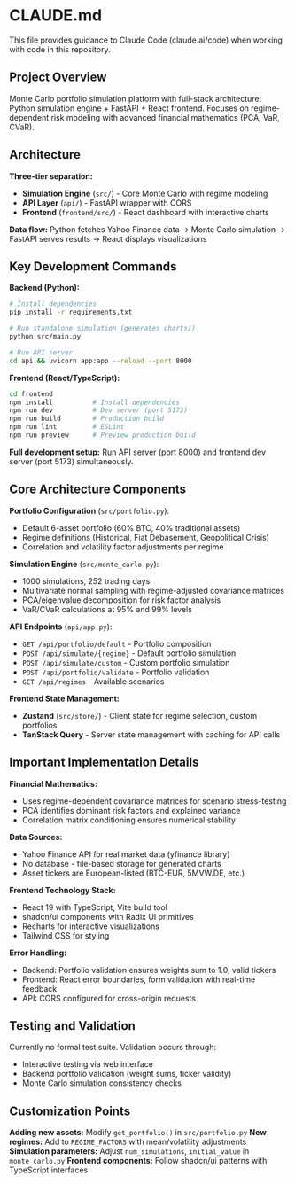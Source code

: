 # CLAUDE.md

This file provides guidance to Claude Code (claude.ai/code) when working with code in this repository.

## Project Overview

Monte Carlo portfolio simulation platform with full-stack architecture: Python simulation engine + FastAPI + React frontend. Focuses on regime-dependent risk modeling with advanced financial mathematics (PCA, VaR, CVaR).

## Architecture

**Three-tier separation:**
- **Simulation Engine** (`src/`) - Core Monte Carlo with regime modeling
- **API Layer** (`api/`) - FastAPI wrapper with CORS
- **Frontend** (`frontend/src/`) - React dashboard with interactive charts

**Data flow:** Python fetches Yahoo Finance data → Monte Carlo simulation → FastAPI serves results → React displays visualizations

## Key Development Commands

**Backend (Python):**
```bash
# Install dependencies
pip install -r requirements.txt

# Run standalone simulation (generates charts/)
python src/main.py

# Run API server
cd api && uvicorn app:app --reload --port 8000
```

**Frontend (React/TypeScript):**
```bash
cd frontend
npm install          # Install dependencies
npm run dev          # Dev server (port 5173)
npm run build        # Production build
npm run lint         # ESLint
npm run preview      # Preview production build
```

**Full development setup:** Run API server (port 8000) and frontend dev server (port 5173) simultaneously.

## Core Architecture Components

**Portfolio Configuration** (`src/portfolio.py`):
- Default 6-asset portfolio (60% BTC, 40% traditional assets)
- Regime definitions (Historical, Fiat Debasement, Geopolitical Crisis)
- Correlation and volatility factor adjustments per regime

**Simulation Engine** (`src/monte_carlo.py`):
- 1000 simulations, 252 trading days
- Multivariate normal sampling with regime-adjusted covariance matrices
- PCA/eigenvalue decomposition for risk factor analysis
- VaR/CVaR calculations at 95% and 99% levels

**API Endpoints** (`api/app.py`):
- `GET /api/portfolio/default` - Portfolio composition
- `POST /api/simulate/{regime}` - Default portfolio simulation
- `POST /api/simulate/custom` - Custom portfolio simulation
- `POST /api/portfolio/validate` - Portfolio validation
- `GET /api/regimes` - Available scenarios

**Frontend State Management:**
- **Zustand** (`src/store/`) - Client state for regime selection, custom portfolios
- **TanStack Query** - Server state management with caching for API calls

## Important Implementation Details

**Financial Mathematics:**
- Uses regime-dependent covariance matrices for scenario stress-testing
- PCA identifies dominant risk factors and explained variance
- Correlation matrix conditioning ensures numerical stability

**Data Sources:**
- Yahoo Finance API for real market data (yfinance library)
- No database - file-based storage for generated charts
- Asset tickers are European-listed (BTC-EUR, 5MVW.DE, etc.)

**Frontend Technology Stack:**
- React 19 with TypeScript, Vite build tool
- shadcn/ui components with Radix UI primitives
- Recharts for interactive visualizations
- Tailwind CSS for styling

**Error Handling:**
- Backend: Portfolio validation ensures weights sum to 1.0, valid tickers
- Frontend: React error boundaries, form validation with real-time feedback
- API: CORS configured for cross-origin requests

## Testing and Validation

Currently no formal test suite. Validation occurs through:
- Interactive testing via web interface
- Backend portfolio validation (weight sums, ticker validity)
- Monte Carlo simulation consistency checks

## Customization Points

**Adding new assets:** Modify `get_portfolio()` in `src/portfolio.py`
**New regimes:** Add to `REGIME_FACTORS` with mean/volatility adjustments
**Simulation parameters:** Adjust `num_simulations`, `initial_value` in `monte_carlo.py`
**Frontend components:** Follow shadcn/ui patterns with TypeScript interfaces